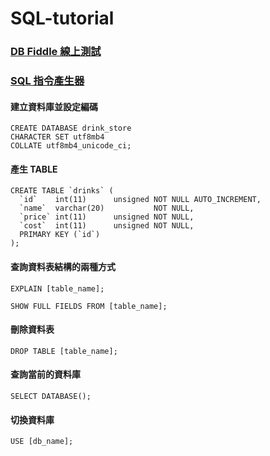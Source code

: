 # SQL-tutorial

<h3><a href="https://www.db-fiddle.com/" target="_blank"> DB Fiddle 線上測試 </a></h3>
<h3><a href="https://wtools.io/generate-sql-create-table#google_vignette" target="_blank"> SQL 指令產生器 </a></h3>


<h4> 建立資料庫並設定編碼 </h4>

```
CREATE DATABASE drink_store
CHARACTER SET utf8mb4
COLLATE utf8mb4_unicode_ci;
```




<h4> 產生 TABLE </h4>

```
CREATE TABLE `drinks` (
  `id`    int(11)      unsigned NOT NULL AUTO_INCREMENT,
  `name`  varchar(20)           NOT NULL,
  `price` int(11)      unsigned NOT NULL,
  `cost`  int(11)      unsigned NOT NULL,
  PRIMARY KEY (`id`)
);
```

<h4> 查詢資料表結構的兩種方式 </h4>

```
EXPLAIN [table_name];
```

```
SHOW FULL FIELDS FROM [table_name];
```

<h4> 刪除資料表 </h4>

```
DROP TABLE [table_name];
```

<h4> 查詢當前的資料庫 </h4>

```
SELECT DATABASE();
```

<h4> 切換資料庫 </h4>

```
USE [db_name];
```

